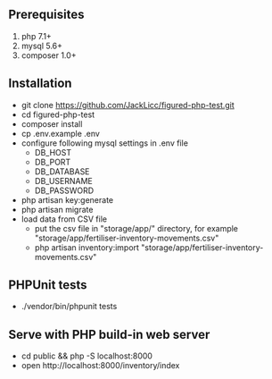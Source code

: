 ## Prerequisites
1. php 7.1+
2. mysql 5.6+
3. composer 1.0+

## Installation
- git clone https://github.com/JackLicc/figured-php-test.git
- cd figured-php-test
- composer install
- cp .env.example .env
- configure following mysql settings in .env file
  - DB_HOST
  - DB_PORT
  - DB_DATABASE
  - DB_USERNAME
  - DB_PASSWORD
- php artisan key:generate
- php artisan migrate
- load data from CSV file
  - put the csv file in "storage/app/" directory, for example "storage/app/fertiliser-inventory-movements.csv"
  - php artisan inventory:import "storage/app/fertiliser-inventory-movements.csv"

## PHPUnit tests
- ./vendor/bin/phpunit tests

## Serve with PHP build-in web server
- cd public && php -S localhost:8000
- open http://localhost:8000/inventory/index
